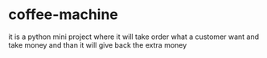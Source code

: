 # coffee-machine
it is a python mini project where it will take order what a customer want and take money and than it will give back the extra money
